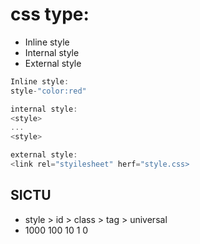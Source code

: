 # css type: 

 - Inline style
 - Internal style
 - External style

```javascript
Inline style:
style-"color:red"

```




```javascript
internal style:
<style>
...
<style>
```


```javascript
external style:
<link rel="styilesheet" herf="style.css>
```

## SICTU
- style > id > class > tag > universal
- 1000   100   10        1       0